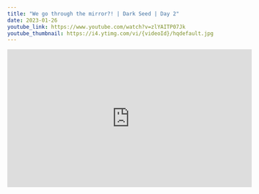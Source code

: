 ```yaml
---
title: "We go through the mirror?! | Dark Seed | Day 2"
date: 2023-01-26
youtube_link: https://www.youtube.com/watch?v=zlYAITP07Jk
youtube_thumbnail: https://i4.ytimg.com/vi/{videoId}/hqdefault.jpg
---
```

<iframe width="560" height="315" src="https://www.youtube.com/embed/zlYAITP07Jk" title="We go through the mirror?! | Dark Seed | Day 2" frameborder="0" allow="accelerometer; autoplay; clipboard-write; encrypted-media; gyroscope; picture-in-picture; web-share" allowfullscreen></iframe>
